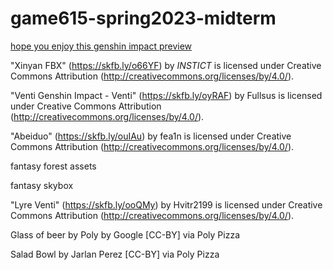 # game615-spring2023-midterm

[hope you enjoy this genshin impact preview](https://tighnarifox.github.io/game615-spring2023-midterm/midterm/play/)

"Xinyan FBX" (https://skfb.ly/o66YF) by _INSTICT_ is licensed under Creative Commons Attribution (http://creativecommons.org/licenses/by/4.0/).

"Venti Genshin Impact - Venti" (https://skfb.ly/oyRAF) by Fullsus is licensed under Creative Commons Attribution (http://creativecommons.org/licenses/by/4.0/).

"Abeiduo" (https://skfb.ly/ouIAu) by fea1n is licensed under Creative Commons Attribution (http://creativecommons.org/licenses/by/4.0/).

fantasy forest assets

fantasy skybox

"Lyre Venti" (https://skfb.ly/ooQMy) by Hvitr2199 is licensed under Creative Commons Attribution (http://creativecommons.org/licenses/by/4.0/).


Glass of beer by Poly by Google [CC-BY] via Poly Pizza

Salad Bowl by Jarlan Perez [CC-BY] via Poly Pizza


